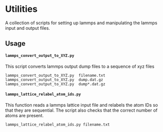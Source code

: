 # Utilities

A collection of scripts for setting up lammps and manipulating the lammps input and output files.

## Usage

#### `lammps_convert_output_to_XYZ.py`  

This script converts lammps output dump files to a sequence of xyz files

~~~
lammps_convert_output_to_XYZ.py  filename.txt
lammps_convert_output_to_XYZ.py  dump.dat.gz
lammps_convert_output_to_XYZ.py  dump*.dat.gz
~~~

#### `lammps_lattice_relabel_atom_ids.py`

This function reads a lammps lattice input file and relabels the atom IDs so that they are sequential.  The script also checks that the correct number of atoms are present.

`lammps_lattice_relabel_atom_ids.py filename.txt`


